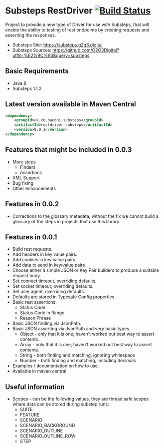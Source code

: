# Substeps RestDriver [![Build Status](https://travis-ci.org/beercan1989/substeps-restdriver.svg?branch=master)](https://travis-ci.org/beercan1989/substeps-restdriver)

Project to provide a new type of Driver for use with Substeps, that will enable the ability to testing of rest endpoints by creating requests and asserting the responses.

+ Substeps Site: https://substeps.g2g3.digital
+ Substeps Sources: https://github.com/G2G3Digital?utf8=%E2%9C%93&query=substeps

## Basic Requirements
+ Java 8
+ Substeps 1.1.2

## Latest version available in Maven Central
```xml
<dependency>
    <groupId>uk.co.baconi.substeps</groupId>
    <artifactId>restdriver-substeps</artifactId>
    <version>0.0.1</version>
</dependency>
```

## Features that might be included in 0.0.3
+ More steps
    + Finders
    + Assertions
+ XML Support
+ Bug fixing
+ Other enhancements

## Features in 0.0.2
+ Corrections to the glossary metadata, without the fix we cannot build a glossary of the steps in projects that use this library.

## Features in 0.0.1
+ Build rest requests.
+ Add headers in key value pairs.
+ Add cookies in key value pairs.
+ Add data to send in key/value pairs
+ Choose either a simple JSON or Key Pair builders to produce a suitable request body.
+ Set connect timeout, overriding defaults.
+ Set socket timeout, overriding defaults.
+ Set user agent, overriding defaults.
+ Defaults are stored in Typesafe Config properties.
+ Basic rest assertions:
    + Status Code
    + Status Code in Range
    + Reason Phrase
+ Basic JSON finding via JsonPath.
+ Basic JSON asserting via JsonPath and very basic types.
    + Object - only that it is one, haven't worked out best way to assert contents. 
    + Array - only that it is one, haven't worked out best way to assert contents.
    + String - both finding and matching, ignoring whitespace
    + Number - both finding and matching, including decimals
+ Examples / documentation on how to use.
+ Available in maven central

## Useful information
+ Scopes - can be the following values, they are thread safe scopes where data can be stored during substep runs:
    + SUITE
    + FEATURE
    + SCENARIO
    + SCENARIO_BACKGROUND
    + SCENARIO_OUTLINE
    + SCENARIO_OUTLINE_ROW
    + STEP
